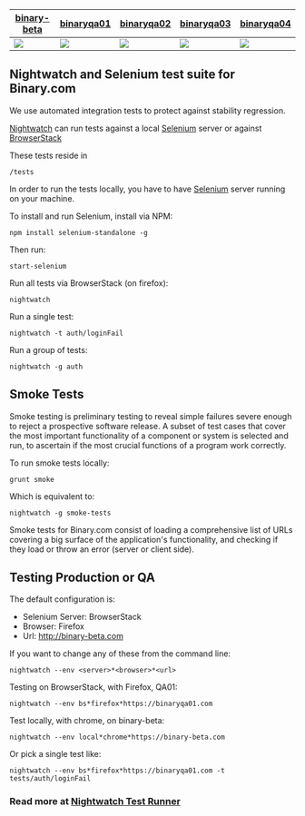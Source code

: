 | [binary-beta](https://www.binary-beta.com) | [binaryqa01](https://www.binaryqa01.com) | [binaryqa02](https://www.binaryqa02.com) | [binaryqa03](https://www.binaryqa03.com) | [binaryqa04](https://www.binaryqa04.com) |
|-------------|------|------|------|------|
| [![](https://travis-ci.org/binary-com/nightwatch_integration_tests.svg?branch=binary-beta)](https://travis-ci.org/binary-com/nightwatch_integration_tests) | [![](https://travis-ci.org/binary-com/nightwatch_integration_tests.svg?branch=binaryqa01)](https://travis-ci.org/binary-com/nightwatch_integration_tests) | [![](https://travis-ci.org/binary-com/nightwatch_integration_tests.svg?branch=binaryqa02)](https://travis-ci.org/binary-com/nightwatch_integration_tests) | [![](https://travis-ci.org/binary-com/nightwatch_integration_tests.svg?branch=binaryqa03)](https://travis-ci.org/binary-com/nightwatch_integration_tests) | [![](https://travis-ci.org/binary-com/nightwatch_integration_tests.svg?branch=binaryqa04)](https://travis-ci.org/binary-com/nightwatch_integration_tests) |

## Nightwatch and Selenium test suite for Binary.com

We use automated integration tests to protect against stability regression.

[Nightwatch](http://nightwatchjs.org/) can run tests against a local [Selenium](http://www.seleniumhq.org/) server or against [BrowserStack](http://www.browserstack.com/start)

These tests reside in

    /tests

In order to run the tests locally, you have to have [Selenium](http://www.seleniumhq.org/) server running on your machine.

To install and run Selenium, install via NPM:

    npm install selenium-standalone -g

Then run:

    start-selenium


Run all tests via BrowserStack (on firefox):

    nightwatch

Run a single test:

    nightwatch -t auth/loginFail

Run a group of tests:

    nightwatch -g auth


## Smoke Tests

Smoke testing is preliminary testing to reveal simple failures severe enough to reject a prospective software release. A subset of test cases that cover the most important functionality of a component or system is selected and run, to ascertain if the most crucial functions of a program work correctly.

To run smoke tests locally:

    grunt smoke

Which is equivalent to:

    nightwatch -g smoke-tests

Smoke tests for Binary.com consist of loading a comprehensive list of URLs covering a big surface of the application's functionality, and checking if they load or throw an error (server or client side).

## Testing Production or QA

The default configuration is:

 * Selenium Server: BrowserStack
 * Browser: Firefox
 * Url: http://binary-beta.com

If you want to change any of these from the command line:

    nightwatch --env <server>*<browser>*<url>

Testing on BrowserStack, with Firefox, QA01:

    nightwatch --env bs*firefox*https://binaryqa01.com

Test locally, with chrome, on binary-beta:

    nightwatch --env local*chrome*https://binary-beta.com

Or pick a single test like:

    nightwatch --env bs*firefox*https://binaryqa01.com -t tests/auth/loginFail


### Read more at [Nightwatch Test Runner](http://nightwatchjs.org/guide#test-runner)
